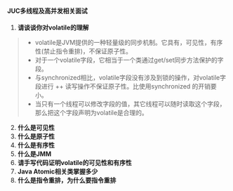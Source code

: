 #### JUC多线程及高并发相关面试
1. **请谈谈你对volatile的理解**
> * volatile是JVM提供的一种轻量级的同步机制。它具有，可见性，有序性(禁止指令重排)，不保证原子性。     
> * 对于一个volatile字段，它相当于一个类通过get/set同步方法保护的字段。            
> * 与synchronized相比，volatile字段没有涉及到锁的操作，对volatile字段进行 ++ 读写操作不保证原子性。比使用synchronized
的开销要小。  
> * 当只有一个线程可以修改字段的值，其它线程可以随时读取这个字段，那么把这个字段声明为volatile是合理的。  

2. **什么是可见性**
3. **什么是原子性**
4. **什么是有序性**  
5. **什么是JMM**
6. **请手写代码证明volatile的可见性和有序性**     
7. **Java Atomic相关类掌握多少** 
8. **什么是指令重排，为什么要指令重排**
